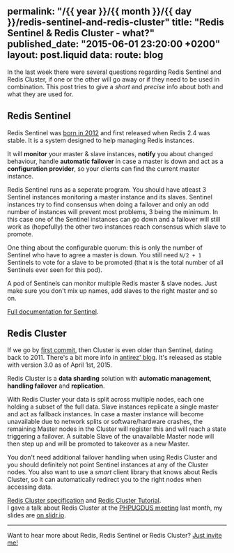 permalink: "/{{ year }}/{{ month }}/{{ day }}/redis-sentinel-and-redis-cluster"
title: "Redis Sentinel & Redis Cluster - what?"
published_date: "2015-06-01 23:20:00 +0200"
layout: post.liquid
data:
  route: blog
---
In the last week there were several questions regarding Redis Sentinel and Redis Cluster, if one or the other will go away or if they need to be used in combination.
This post tries to give a _short_ and _precise_ info about both and what they are used for.

## Redis Sentinel

Redis Sentinel was [born in 2012](https://github.com/antirez/redis/commit/6b5daa2df2a0711a25746cb025927dc3deb7717e) and first released when Redis 2.4 was stable.
It is a system designed to help managing Redis instances.

It will **monitor** your master & slave instances, **notify** you about changed
behaviour, handle **automatic failover** in case a master is down and act as a
**configuration provider**, so your clients can find the current master
instance.

Redis Sentinel runs as a seperate program.
You should have atleast 3 Sentinel instances monitoring a master instance and its slaves.
Sentinel instances try to find consensus when doing a failover and only an odd number of instances will prevent most problems, 3 being the minimum.
In this case one of the Sentinel instances can go down and a failover will still work as (hopefully) the other two instances reach consensus which slave to promote.

One thing about the configurable quorum: this is only the number of Sentinel who have to agree a master is down.
You still need `N/2 + 1` Sentinels to vote for a slave to be promoted (that `N` is the total number of all Sentinels ever seen for this pod).

A pod of Sentinels can monitor multiple Redis master & slave nodes. Just make sure you don't mix up names, add slaves to the right master and so on.

[Full documentation for Sentinel](http://redis.io/topics/sentinel).

## Redis Cluster

If we go by [first commit](https://github.com/antirez/redis/commit/ecc9109434002d4667cd01a3b7c067a508c876eb),
then Cluster is even older than Sentinel, dating back to 2011.
There's a bit more info in [antirez' blog](http://antirez.com/news/79).
It's released as stable with version 3.0 as of April 1st, 2015.

Redis Cluster is a **data sharding** solution with **automatic management**, **handling failover** and **replication**.

With Redis Cluster your data is split across multiple nodes, each one holding a subset of the full data.
Slave instances replicate a single master and act as fallback instances.
In case a master instance will become unavailable due to network splits or software/hardware crashes,
the remaining Master nodes in the Cluster will register this and will reach a state triggering a failover.
A suitable Slave of the unavailable Master node will then step up and will be promoted to takeover as a new Master.

You don't need additional failover handling when using Redis Cluster and you should definitely not point Sentinel instances at any of the Cluster nodes.
You also want to use a *smart* client library that knows about Redis Cluster, so it can automatically redirect you to the right nodes when accessing data.

[Redis Cluster specification][spec] and [Redis Cluster Tutorial][tutorial].  
I gave a talk about Redis Cluster at the [PHPUGDUS meeting][phpugdus] last month, my slides are [on slidr.io][slides].

---

Want to hear more about Redis, Redis Sentinel or Redis Cluster? [Just invite me!](mailto:janerik@fnordig.de)


[spec]: http://redis.io/topics/cluster-spec
[tutorial]: http://redis.io/topics/cluster-tutorial
[slides]: http://slidr.io/badboy/redis-cluster
[phpugdus]: http://www.meetup.com/PHP-Usergroup-Duesseldorf/
